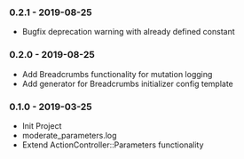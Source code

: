### 0.2.1 - 2019-08-25

* Bugfix deprecation warning with already defined constant

### 0.2.0 - 2019-08-25

* Add Breadcrumbs functionality for mutation logging
* Add generator for Breadcrumbs initializer config template

### 0.1.0 - 2019-03-25

* Init Project
* moderate_parameters.log
* Extend ActionController::Parameters functionality
